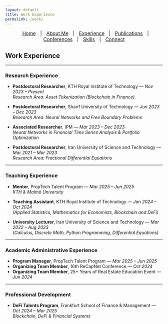 ```yaml
---
layout: default
title: Work Experience
permalink: /work/
---
```


<nav style="text-align:center; font-size: 1.1em; margin-bottom: 20px;">
  <a href="/" style="margin: 0 10px;">Home</a> |
  <a href="/about" style="margin: 0 10px;">About Me</a> |
  <a href="/work" style="margin: 0 10px;">Experience</a> |
  <a href="/publications" style="margin: 0 10px;">Publications</a> |
  <a href="/talks" style="margin: 0 10px;">Conferences</a> |
  <a href="/skills" style="margin: 0 10px;">Skills</a> |
  <a href="/contact" style="margin: 0 10px;">Connect</a>
</nav>

## Work Experience

---

### Research Experience
- **Postdoctoral Researcher**, KTH Royal Institute of Technology — *Nov 2023 – Present*  
  *Research Area: Asset Tokenization (Blockchain in Finance)*

- **Postdoctoral Researcher**, Sharif University of Technology — *Jun 2023 – Dec 2023*  
  *Research Area: Neural Networks and Free Boundary Problems*

- **Associated Researcher**, IPM — *Mar 2023 – Dec 2023*  
  *Neural Networks in Financial Time Series Analysis & Portfolio Optimization*

- **Postdoctoral Researcher**, Iran University of Science and Technology — *Mar 2021 – Mar 2023*  
  *Research Area: Fractional Differential Equations*

---

### Teaching Experience
- **Mentor**, PropTech Talent Program — *Mar 2025 – Jun 2025*  
  *KTH & Malmö University*

- **Teaching Assistant**, KTH Royal Institute of Technology — *Jan 2024 – Oct 2024*  
  *(Applied Statistics, Mathematics for Economists, Blockchain and DeFi)*

- **University Lecturer**, Iran University of Science and Technology — *Mar 2022 – Aug 2023*  
  *(Calculus, Discrete Math, Python Programming, Differential Equations)*

---

### Academic Administrative Experience
- **Program Manager**, PropTech Talent Program — *Mar 2025 – Jun 2025*  
- **Organizing Team Member**, 16th ReCapNet Conference — *Oct 2024*  
- **Organizing Team Member**, 25+ Years of Real Estate Education Event — *Jun 2024*

---

### Professional Development
- **DeFi Talents Program**, Frankfurt School of Finance & Management — *Oct 2024 – Mar 2025*  
  *Blockchain, DeFi & Financial Systems*

